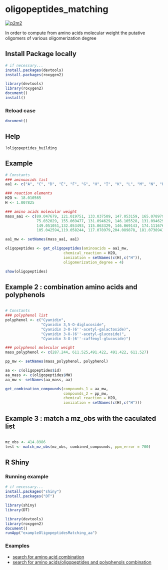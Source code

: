 # oligopeptides_matching

[![p2m2](https://circleci.com/gh/p2m2/oligopeptides_matching.svg?style=shield)](https://app.circleci.com/pipelines/github/p2m2)

In order to compute from amino acids molecular weight the putative oligomers of various oligomerization degree

## Install Package locally


```R
# if necessary...
install.packages(devtools)
install.packages(roxygen2)

library(devtools)
library(roxygen2)
document()
install()
```
### Reload case

```R
document()
```

## Help 

```
?oligopeptides_building
```

## Example

```R
# Constants
### aminoacids list
aa1 <- c("A", "C", "D", "E", "F", "G", "H", "I", "K", "L", "M", "N", "P", "Q", "R", "S", "T", "V", "W", "Y")

### reaction elements
H2O <- 18.010565
H <- 1.007825

### amino acids molecular weight
mass_aa1 <- c(89.047679, 121.019751, 133.037509, 147.053159, 165.078979, 
              75.032029, 155.069477, 131.094629, 146.105528, 131.094629,
              149.051051,132.053493, 115.063329, 146.069143, 174.111676,
              105.042594,119.058244, 117.078979,204.089878, 181.073894)

aa1_mw <- setNames(mass_aa1, aa1)

oligopeptides <- get_oligopeptides(aminoacids = aa1_mw,
                          chemical_reaction = H2O,
                          ionization = setNames(c(H),c("H")),
                          oligomerization_degree = 4)

show(oligopeptides)

```

## Example 2 : combination amino acids and polyphenols 

```R

# Constants
### polyphenol list
polyphenol <- c("Cyanidin",
                "Cyanidin 3,5-O-diglucoside",
                "Cyanidin 3-O-(6''-acetyl-galactoside)",
                "Cyanidin 3-O-(6''-acetyl-glucoside)",
                "Cyanidin 3-O-(6''-caffeoyl-glucoside)")

### polyphenol molecular weight
mass_polyphenol <- c(287.244, 611.525,491.422, 491.422, 611.527)

pp_mw <- setNames(mass_polyphenol, polyphenol)

aa <- c(oligopeptides$id)
aa_mass <- c(oligopeptides$MW)
aa_mw <- setNames(aa_mass, aa)

get_combination_compounds(compounds_1 = aa_mw, 
                          compounds_2 = pp_mw, 
                          chemical_reaction = H2O, 
                          ionization = setNames(c(H),c("H")))
```
## Example 3 : match a mz_obs with the caculated list 

```R

mz_obs <- 414.8986
test <- match_mz_obs(mz_obs, combined_compounds, ppm_error = 700)

```

## R Shiny

### Running example

```R
# if necessary...
install.packages("shiny")
install.packages("DT")

library(shiny)
library(DT)

library(devtools)
library(roxygen2)
document()
runApp("exampleOligopeptidesMatching_aa")
```

### Examples
- [search for amino acid combination](exampleOligopeptidesMatching_aa)
- [search for amino acids/oligopeptides and polyphenols combination](exampleOligopeptidesMatching_aa_and_polyphenols)

